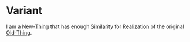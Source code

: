 # Variant

I am a [New-Thing](60131.md) that has enough [Similarity](600123.md) for [Realization](600033.md) of the original [Old-Thing](60132.md).
